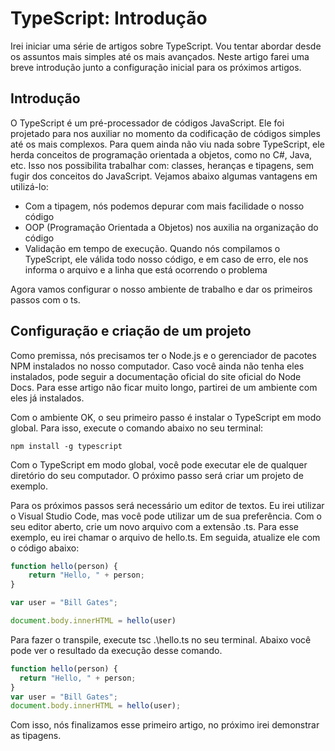 # TypeScript: Introdução

Irei iniciar uma série de artigos sobre TypeScript. Vou tentar abordar desde os assuntos mais simples até os mais avançados. Neste artigo farei uma breve introdução junto a configuração inicial para os próximos artigos.

## Introdução

O TypeScript é um pré-processador de códigos JavaScript. Ele foi projetado para nos auxiliar no momento da codificação de códigos simples até os mais complexos. Para quem ainda não viu nada sobre TypeScript, ele herda conceitos de programação orientada a objetos, como no C#, Java, etc. Isso nos possibilita trabalhar com: classes, heranças e tipagens, sem fugir dos conceitos do JavaScript. Vejamos abaixo algumas vantagens em utilizá-lo:

- Com a tipagem, nós podemos depurar com mais facilidade o nosso código
- OOP (Programação Orientada a Objetos) nos auxilia na organização do código
- Validação em tempo de execução. Quando nós compilamos o TypeScript, ele válida todo nosso código, e em caso de erro, ele nos informa o arquivo e a linha que está ocorrendo o problema

Agora vamos configurar o nosso ambiente de trabalho e dar os primeiros passos com o ts.

## Configuração e criação de um projeto

Como premissa, nós precisamos ter o Node.js e o gerenciador de pacotes NPM instalados no nosso computador. Caso você ainda não tenha eles instalados, pode seguir a documentação oficial do site oficial do Node Docs. Para esse artigo não ficar muito longo, partirei de um ambiente com eles já instalados.

Com o ambiente OK, o seu primeiro passo é instalar o TypeScript em modo global. Para isso, execute o comando abaixo no seu terminal:

```shell
npm install -g typescript
```

Com o TypeScript em modo global, você pode executar ele de qualquer diretório do seu computador. O próximo passo será criar um projeto de exemplo.

Para os próximos passos será necessário um editor de textos. Eu irei utilizar o Visual Studio Code, mas você pode utilizar um de sua preferência. Com o seu editor aberto, crie um novo arquivo com a extensão .ts. Para esse exemplo, eu irei chamar o arquivo de hello.ts. Em seguida, atualize ele com o código abaixo:

```typescript
function hello(person) {
    return "Hello, " + person;
}

var user = "Bill Gates";

document.body.innerHTML = hello(user)
```

Para fazer o transpile, execute tsc .\hello.ts no seu terminal. Abaixo você pode ver o resultado da execução desse comando.

```typescript
function hello(person) {
  return "Hello, " + person; 
}
var user = "Bill Gates";
document.body.innerHTML = hello(user);
```

Com isso, nós finalizamos esse primeiro artigo, no próximo irei demonstrar as tipagens.